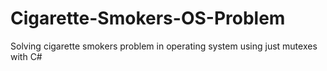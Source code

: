 # Cigarette-Smokers-OS-Problem
Solving cigarette smokers problem in operating system using just mutexes with C# 
